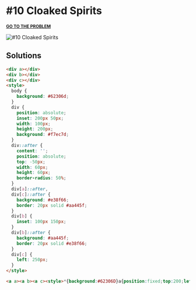 # #10 Cloaked Spirits

<p>
  <sup>
    <a href="https://cssbattle.dev/play/10"><strong>GO TO THE PROBLEM</strong></a>
  </sup>
</p>

![#10 Cloaked Spirits](https://cssbattle.dev/targets/10.png)

## Solutions

```html
<div a></div>
<div b></div>
<div c></div>
<style>
  body {
    background: #62306d;
  }
  div {
    position: absolute;
    inset: 200px 50px;
    width: 100px;
    height: 200px;
    background: #f7ec7d;
  }
  div::after {
    content: '';
    position: absolute;
    top: -50px;
    width: 60px;
    height: 60px;
    border-radius: 50%;
  }
  div[a]::after,
  div[c]::after {
    background: #e38f66;
    border: 20px solid #aa445f;
  }
  div[b] {
    inset: 100px 150px;
  }
  div[b]::after {
    background: #aa445f;
    border: 20px solid #e38f66;
  }
  div[c] {
    left: 250px;
  }
</style>
```

```html
<a a><a b><a c><style>*{background:#62306D}a{position:fixed;top:200;left:50;width:100;height:200;background:#f7ec7d}a:after{content:'';position:absolute;top:-50;width:60;height:60;background:#e38f66;border-radius:50%;border:20px solid#aa445f}a[b]{top:100;left:150}a[b]:after{background:#aa445f;border-color:e38f66}a[c]{left:250
```
